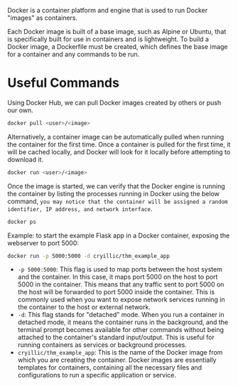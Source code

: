 
Docker is a container platform and engine that is used to run Docker "images" as containers.

Each Docker image is built of a base image, such as Alpine or Ubuntu, that is specifically built for use in containers and is lightweight. To build a Docker image, a Dockerfile must be created, which defines the base image for a container and any commands to be run.

# Useful Commands

Using Docker Hub, we can pull Docker images created by others or push our own.

```bash
docker pull <user>/<image>
```

Alternatively, a container image can be automatically pulled when running the container for the first time. Once a container is pulled for the first time, it will be cached locally, and Docker will look for it locally before attempting to download it.

```bash
docker run <user>/<image>
```

Once the image is started, we can verify that the Docker engine is running the container by listing the processes running in Docker using the below command, `you may notice that the container will be assigned a random identifier, IP address, and network interface`.

```bash
docker ps
```

Example: to start the example Flask app in a Docker container, exposing the webserver to port 5000:

```bash
docker run -p 5000:5000 -d cryillic/thm_example_app 
```

- `-p 5000:5000`: This flag is used to map ports between the host system and the container. In this case, it maps port 5000 on the host to port 5000 in the container. This means that any traffic sent to port 5000 on the host will be forwarded to port 5000 inside the container. This is commonly used when you want to expose network services running in the container to the host or external network.
- `-d`: This flag stands for "detached" mode. When you run a container in detached mode, it means the container runs in the background, and the terminal prompt becomes available for other commands without being attached to the container's standard input/output. This is useful for running containers as services or background processes.
-  `cryillic/thm_example_app`: This is the name of the Docker image from which you are creating the container. Docker images are essentially templates for containers, containing all the necessary files and configurations to run a specific application or service.